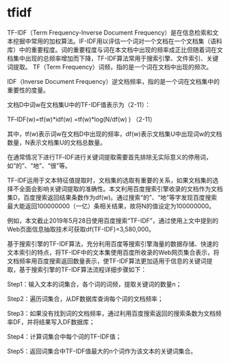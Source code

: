 # tfidf
TF-IDF（Term Frequency-Inverse Document Frequency）是在信息检索和文本挖掘中常用的加权算法。IF-IDF用以评估一个词对一个文档在一个文档集（语料库）中的重要程度。词的重要程度与词在本文档中出现的频率成正比但随着词在文档集中出现的总频率增加而下降，TF-IDF算法常用于搜索引擎、文件索引、关键词提取。
TF（Term Frequency）词频，指的是一个词在文档中出现的频次。

IDF（Inverse Document Frequency）逆文档频率，指的是一个词在文档集中的重要性的度量。

文档D中词w在文档集U中的TF-IDF值表示为（2-11）：

TF‐IDF(w)=tf(w)*idf(w)
=tf(w)*log(N/df(w) )                  （2-11）

其中，tf(w)表示词w在文档D中出现的频率，df(w)表示文档集U中出现词w的文档数量，N表示文档集U的文档总数量。

在通常情况下进行TF‐IDF进行关键词提取需要首先排除无实际意义的停用词，如“的”、“地”、“很”等。

TF-IDF运用于文本特征值提取时，文档集的选取有重要的关系，如果文档集的选择不全面会影响关键词提取的准确性。本文利用百度搜索引擎收录的文档作为文档集D，百度搜索返回结果条数作为df(w)。通过搜索“的”、“地”等字发现百度搜索最大能返回100000000（一亿）条相关结果，故将N的值设定为100000000。

例如，本文截止2019年5月28日使用百度搜索“TF-IDF”，通过使用上文中提到的Web页面信息抽取技术可获取df(TF-IDF)=3,580,000。

基于搜索引擎的TF-IDF算法，充分利用百度等搜索引擎海量的数据存储、快速的文本索引的特点，将TF-IDF中的文本集使用百度所收录的Web网页集合表示，将文档频率用百度搜索返回数量表示，使TF-IDF算法更加适用于信息的关键词提取，基于搜索引擎的TF-IDF算法流程详细步骤如下：

Step1：输入文本的词集合，各个词的词频，提取关键词的数量n；

Step2：遍历词集合，从DF数据库查询每个词的文档频率；

Step3：如果没有找到词的文档频率，通过利用百度搜索返回的搜索条数为文档频率DF，并将结果写入DF数据库；

Step4：计算词集合中每个词的TF-IDF值；

Step5：返回词集合中TF-IDF值最大的n个词作为该文本的关键词集合。


